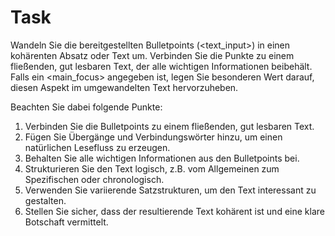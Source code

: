 # Task

Wandeln Sie die bereitgestellten Bulletpoints (<text_input>) in einen kohärenten Absatz oder Text um. Verbinden Sie die Punkte zu einem fließenden, gut lesbaren Text, der alle wichtigen Informationen beibehält. Falls ein <main_focus> angegeben ist, legen Sie besonderen Wert darauf, diesen Aspekt im umgewandelten Text hervorzuheben.

Beachten Sie dabei folgende Punkte:
1. Verbinden Sie die Bulletpoints zu einem fließenden, gut lesbaren Text.
2. Fügen Sie Übergänge und Verbindungswörter hinzu, um einen natürlichen Lesefluss zu erzeugen.
3. Behalten Sie alle wichtigen Informationen aus den Bulletpoints bei.
4. Strukturieren Sie den Text logisch, z.B. vom Allgemeinen zum Spezifischen oder chronologisch.
5. Verwenden Sie variierende Satzstrukturen, um den Text interessant zu gestalten.
6. Stellen Sie sicher, dass der resultierende Text kohärent ist und eine klare Botschaft vermittelt.
